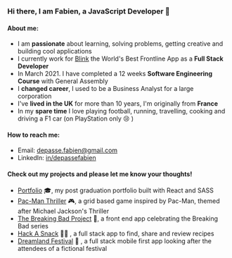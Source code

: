 ### Hi there, I am Fabien, a JavaScript Developer 👋

#### About me:

* I am **passionate** about learning, solving problems, getting creative and building cool applications
* I currently work for [Blink](https://joinblink.com/) the World's Best Frontline App as a **Full Stack Developer**
* In March 2021. I have completed a 12 weeks **Software Engineering Course** with General Assembly
* I **changed career**, I used to be a Business Analyst for a large corporation
* I've **lived in the UK** for more than 10 years, I'm originally from **France**
* In my **spare time** I love playing football, running, travelling, cooking and driving a F1 car (on PlayStation only 😢 )

#### How to reach me:

* Email: [depasse.fabien@gmail.com](mailto:depasse.fabien@gmail.com)
* LinkedIn: [in/depassefabien](http://www.linkedin.com/in/depassefabien)

#### Check out my projects and please let me know your thoughts!
* [Portfolio](https://www.fabien-depasse.com/) 🎓, my post graduation portfolio built with React and SASS
* [Pac-Man Thriller](https://github.com/fdepasse/pacman-thriller) 🎮, a grid based game inspired by Pac-Man, themed after Michael Jackson's Thriller
* [The Breaking Bad Project](https://github.com/fdepasse/the-breaking-bad-project) 🧪, a front end app celebrating the Breaking Bad series
* [Hack A Snack](https://github.com/fdepasse/hack-a-snack) 👨‍🍳 , a full stack app to find, share and review recipes
* [Dreamland Festival](https://github.com/fdepasse/dreamland-festival) 🎵 , a full stack mobile first app looking after the attendees of a fictional festival
